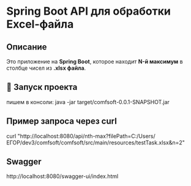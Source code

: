 # Spring Boot API для обработки Excel-файла

##  Описание
Это приложение на **Spring Boot**, которое находит **N-й максимум** в столбце чисел из **.xlsx файла**.

## 🚀 Запуск проекта  

пишем в консоли:  java -jar target/comfsoft-0.0.1-SNAPSHOT.jar

## Пример запроса через curl
curl "http://localhost:8080/api/nth-max?filePath=C:/Users/ЕГОР/dev3/comfsoft/comfsoft/src/main/resources/testTask.xlsx&n=2"

## Swagger
http://localhost:8080/swagger-ui/index.html
